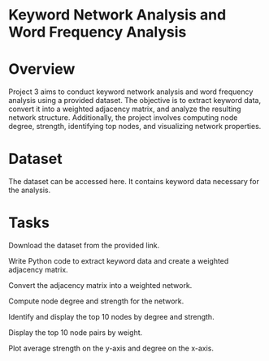 # Keyword Network Analysis and Word Frequency Analysis
# Overview
Project 3 aims to conduct keyword network analysis and word frequency analysis using a provided dataset. The objective is to extract keyword data, convert it into a weighted adjacency matrix, and analyze the resulting network structure. Additionally, the project involves computing node degree, strength, identifying top nodes, and visualizing network properties.

# Dataset
The dataset can be accessed here. It contains keyword data necessary for the analysis.

# Tasks
Download the dataset from the provided link.

Write Python code to extract keyword data and create a weighted adjacency matrix.

Convert the adjacency matrix into a weighted network.

Compute node degree and strength for the network.

Identify and display the top 10 nodes by degree and strength.

Display the top 10 node pairs by weight.

Plot average strength on the y-axis and degree on the x-axis.
